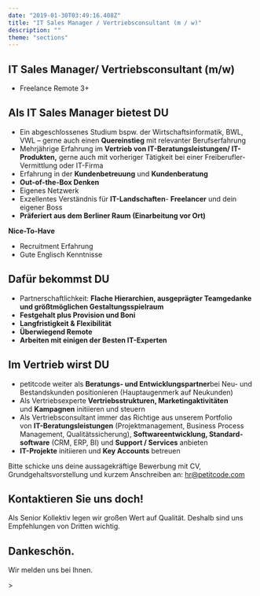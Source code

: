 ```yaml
---
date: "2019-01-30T03:49:16.408Z"
title: "IT Sales Manager / Vertriebsconsultant (m / w)"
description: ""
theme: "sections"
---
```


<Sections>
<Section>
<SectionContent>

# IT Sales Manager/ Vertriebsconsultant (m/w)

* Freelance Remote 3+

## Als IT Sales Manager bietest DU

- Ein abgeschlossenes Studium bspw. der Wirtschafts­informa­tik, BWL, VWL – gerne auch einen **Quereinstieg** mit rele­vanter Berufserfahrung
- Mehrjährige Erfahrung im **Vertrieb von IT-Beratungs­leistungen/ IT-Produkten,** gerne auch mit vorheriger Tätigkeit bei einer Freiberufler-Vermittlung oder IT-Firma
- Erfahrung in der **Kunden­be­treuung** und **Kunden­beratung**
- **Out-of-the-Box Denken**
- Eigenes Netzwerk
- Exzellentes Verständnis für **IT-Landschaften**- **Freelancer** und dein eigener Boss
- **Präferiert aus dem Berliner Raum (Einarbeitung vor Ort)**

**Nice-To-Have**
- Recruitment Erfahrung
- Gute Englisch Kenntnisse

## Dafür bekommst DU

- Partnerschaftlichkeit: **Flache Hierarchien, ausgeprägter Team­gedanke und größtmöglichen Gestaltungsspielraum**
- **Festgehalt plus Provision und Boni**
- **Langfristigkeit & Flexibilität**
- **Überwiegend Remote**
- **Arbeiten mit einigen der Besten IT-Experten**

## Im Vertrieb wirst DU
- petitcode weiter als **Beratungs- und Entwicklungspartner**bei Neu- und Bestandskunden positionieren (Hauptaugenmerk auf Neukunden)
- Als Vertriebsexperte **Vertriebs­strukturen, Marketing­aktivi­tä­ten** und **Kampagnen** initiieren und steuern
- Als Vertriebsconsultant immer das Richtige aus unserem Port­folio von **IT-Beratungs­leistun­gen**  (Projektmanagement, Business Process Management, Qualitätssicherung), **Software­entwicklung, Standard­software** (CRM, ERP, BI) und **Support / Services** anbieten
- **IT-Projekte** initiieren und **Key Accounts** betreuen

Bitte schicke uns deine aussagekräftige Bewerbung mit CV, Grundgehaltsvorstellung und kurzem Anschreiben an: [hr@petitcode.com](mailto:hr@petitcode.com)

</SectionContent>
</Section>
<Section inverted scrollId="contact">
<SectionContent>
<FreelancerForm scrollTo="contact">
<FormIntro>

# Kontaktieren Sie uns doch!

Als Senior Kollektiv legen wir großen Wert auf Qualität. Deshalb sind uns Empfehlungen von Dritten wichtig.

</FormIntro>
<FormSuccess>

# Dankeschön.

Wir melden uns bei Ihnen.

</FormSuccess>
</FreelancerForm>>
</SectionContent>
</Section>
</Sections>
